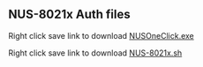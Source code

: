 ## NUS-8021x Auth files
 
 Right click save link to download [NUSOneClick.exe](https://github.com/dgreatcoder/ssls/blob/main/NUSOneClick.exe)
 
 Right click save link to download [NUS-8021x.sh](https://github.com/dgreatcoder/ssls/blob/main/NUS-8021x.sh)
 
 
